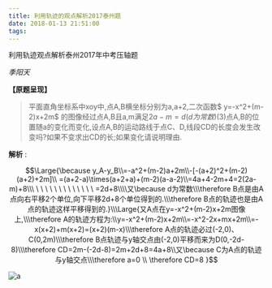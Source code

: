 ```yaml
---
title: 利用轨迹的观点解析2017泰州题
date: 2018-01-13 21:51:00
tags:
---
```

利用轨迹观点解析泰州2017年中考压轴题

*季阳天*

**【原题呈现】**

> 平面直角坐标系中xoy中,点A,B横坐标分别为a,a+2,二次函数$ y=-x^2+(m-2)x+2m​$ 的图像经过点A,B且a,m满足$2a-m=d(d为常数)​$ (3)点A,B的位置随a的变化而变化,设点A,B的运动路线于点C、D,线段CD的长度会发生改变吗?如果不变求出CD的长;如果变化请说明理由.

**解析** :

$$\Large{\because y_A-y_B\\=-a^2+(m-2)a+2m\\-[-(a+2)^2+(m-2)(a+2)+2m]\\ =(a+2-a)\times(a+2+a)+(m-2)(a-a-2)\\=4a+4-2m+4=2(2a-m)+8\\\ \ \ \ \ \ \  \ \ \  \ \ \ \ =2d+8\\\\又\because d为常数\\\therefore B点是由A点向右平移2个单位,向下平移2d+8个单位得到的.\\\therefore B点的轨迹也是由A点的轨迹这样平移得到的.}\\\Large{又A点在y=-x^2+(m-2)x+2m图像上,\\\therefore A的轨迹方程为:\\y=-x^2+(m-2)x+2m\\=-x^2-2x+mx+2m\\=-x(x+2)+m(x+2)=(x+2)(m-x)\\\therefore A点的轨迹必过(-2,0)、C(0,2m)\\\therefore B点轨迹与y轴交点由(-2,0)平移而来为D(0,-2d-8)\\\therefore CD=2m-(-2d-8)=2m+2d+8=4a+8\\又\because C为A点的轨迹与y轴交点\\\therefore a=0 \\ \therefore CD=8 }$$



![a](https://ws3.sinaimg.cn/large/006tKfTcgy1fmmgwvr48kg30v20n3u0y.gif)













